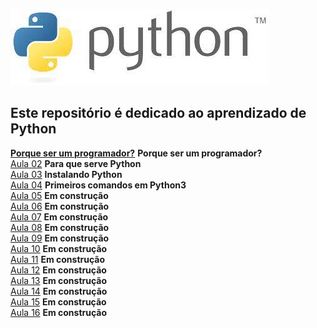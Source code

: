 ![](/Imagens/LogoPython.jpg)

## Este repositório é dedicado ao aprendizado de Python

[**Porque ser um programador?**](AulasGuanabara/Aula01.md) **Porque ser um programador?**  
[Aula 02](AulasGuanabara/Aula02.md) **Para que serve Python**  
[Aula 03](AulasGuanabara/Aula03.md) **Instalando Python**  
[Aula 04](AulasGuanabara/Aula04.md) **Primeiros comandos em Python3**  
[Aula 05](AulasGuanabara/Aula05.md) **Em construção**  
[Aula 06](AulasGuanabara/Aula06.md) **Em construção**  
[Aula 07](AulasGuanabara/Aula07.md) **Em construção**  
[Aula 08](AulasGuanabara/Aula08.md) **Em construção**  
[Aula 09](AulasGuanabara/Aula09.md) **Em construção**  
[Aula 10](AulasGuanabara/Aula10.md) **Em construção**  
[Aula 11](AulasGuanabara/Aula11.md) **Em construção**   
[Aula 12](AulasGuanabara/Aula12.md) **Em construção**  
[Aula 13](AulasGuanabara/Aula13.md) **Em construção**  
[Aula 14](AulasGuanabara/Aula14.md) **Em construção**  
[Aula 15](AulasGuanabara/Aula15.md) **Em construção**  
[Aula 16](AulasGuanabara/Aula16.md) **Em construção**  